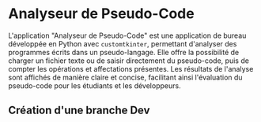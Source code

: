 # Analyseur de Pseudo-Code

L'application "Analyseur de Pseudo-Code" est une application de bureau développée en Python avec `customtkinter`, permettant d'analyser des programmes écrits dans un pseudo-langage. Elle offre la possibilité de charger un fichier texte ou de saisir directement du pseudo-code, puis de compter les opérations et affectations présentes. Les résultats de l'analyse sont affichés de manière claire et concise, facilitant ainsi l'évaluation du pseudo-code pour les étudiants et les développeurs.

## Création d'une branche Dev
